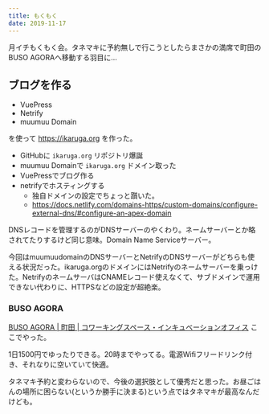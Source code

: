 ```yaml
---
title: もくもく
date: 2019-11-17
---
```


月イチもくもく会。タネマキに予約無しで行こうとしたらまさかの満席で町田のBUSO AGORAへ移動する羽目に…

## ブログを作る
- VuePress
- Netrify
- muumuu Domain

を使って https://ikaruga.org を作った。

- GitHubに `ikaruga.org` リポジトリ爆誕
- muumuu Domainで `ikaruga.org` ドメイン取った
- VuePressでブログ作る
- netrifyでホスティングする
  - 独自ドメインの設定でちょっと躓いた。
  - https://docs.netlify.com/domains-https/custom-domains/configure-external-dns/#configure-an-apex-domain

DNSレコードを管理するのがDNSサーバーのやくわり。ネームサーバーとか略されてたりするけど同じ意味。Domain Name Serviceサーバー。

今回はmuumuudomainのDNSサーバーとNetrifyのDNSサーバーがどちらも使える状況だった。ikaruga.orgのドメインにはNetrifyのネームサーバーを乗っけた。NetrifyのネームサーバはCNAMEレコード使えなくて、サブドメインで運用できない代わりに、HTTPSなどの設定が超絶楽。

### BUSO AGORA
[BUSO AGORA | 町田 | コワーキングスペース・インキュベーションオフィス](https://www.incubation-office-agora.com/) ここでやった。


1日1500円でゆったりできる。20時までやってる。電源Wifiフリードリンク付き、それなりに空いていて快適。

タネマキ予約と変わらないので、今後の選択肢として優秀だと思った。お昼ごはんの場所に困らない(というか勝手に決まる)という点ではタネマキが最高なんだけども。
